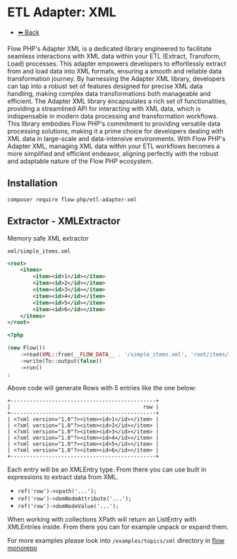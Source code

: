 # ETL Adapter: XML

- [⬅️️ Back](../../introduction.md)

Flow PHP's Adapter XML is a dedicated library engineered to facilitate seamless interactions with XML data within your
ETL (Extract, Transform, Load) processes. This adapter empowers developers to effortlessly extract from and load data
into XML formats, ensuring a smooth and reliable data transformation journey. By harnessing the Adapter XML library,
developers can tap into a robust set of features designed for precise XML data handling, making complex data
transformations both manageable and efficient. The Adapter XML library encapsulates a rich set of functionalities,
providing a streamlined API for interacting with XML data, which is indispensable in modern data processing and
transformation workflows. This library embodies Flow PHP's commitment to providing versatile data processing solutions,
making it a prime choice for developers dealing with XML data in large-scale and data-intensive environments. With Flow
PHP's Adapter XML, managing XML data within your ETL workflows becomes a more simplified and efficient endeavor,
aligning perfectly with the robust and adaptable nature of the Flow PHP ecosystem.

## Installation

```
composer require flow-php/etl-adapter-xml
```

## Extractor - XMLExtractor

Memory safe XML extractor

`xml/simple_items.xml`

```xml
<root>
    <items>
        <item><id>1</id></item>
        <item><id>2</id></item>
        <item><id>3</id></item>
        <item><id>4</id></item>
        <item><id>5</id></item>
        <item><id>6</id></item>
    </items>
</root>
```

```php 
<?php

(new Flow())
    ->read(XML::from(__FLOW_DATA__ . '/simple_items.xml', 'root/items/item'))
    ->write(To::output(false))
    ->run()
;
```

Above code will generate Rows with 5 entries like the one below:

```shell
+----------------------------------------------+
|                                          row |
+----------------------------------------------+
| <?xml version="1.0"?><item><id>1</id></item> |
| <?xml version="1.0"?><item><id>2</id></item> |
| <?xml version="1.0"?><item><id>3</id></item> |
| <?xml version="1.0"?><item><id>4</id></item> |
| <?xml version="1.0"?><item><id>5</id></item> |
| <?xml version="1.0"?><item><id>6</id></item> |
+----------------------------------------------+
```

Each entry will be an XMLEntry type.
From there you can use built in expressions to extract data from XML.

- `ref('row')->xpath('...');`
- `ref('row')->domNodeAttribute('...');`
- `ref('row')->domNodeValue('...');`

When working with collections XPath will return an ListEntry with XMLEntries inside.
From there you can for example unpack or expand them.

For more examples please look into `/examples/topics/xml` directory in [flow monorepo](https://github.com/flow-php/flow)